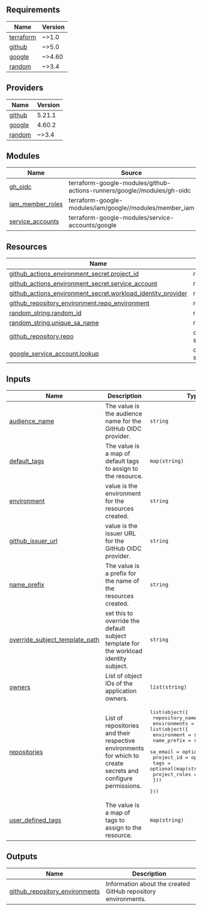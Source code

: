 ## Requirements

| Name | Version |
|------|---------|
| <a name="requirement_terraform"></a> [terraform](#requirement\_terraform) | ~>1.0 |
| <a name="requirement_github"></a> [github](#requirement\_github) | ~>5.0 |
| <a name="requirement_google"></a> [google](#requirement\_google) | ~>4.60 |
| <a name="requirement_random"></a> [random](#requirement\_random) | ~>3.4 |

## Providers

| Name | Version |
|------|---------|
| <a name="provider_github"></a> [github](#provider\_github) | 5.21.1 |
| <a name="provider_google"></a> [google](#provider\_google) | 4.60.2 |
| <a name="provider_random"></a> [random](#provider\_random) | ~>3.4 |

## Modules

| Name | Source | Version |
|------|--------|---------|
| <a name="module_gh_oidc"></a> [gh\_oidc](#module\_gh\_oidc) | terraform-google-modules/github-actions-runners/google//modules/gh-oidc | ~> 3.1 |
| <a name="module_iam_member_roles"></a> [iam\_member\_roles](#module\_iam\_member\_roles) | terraform-google-modules/iam/google//modules/member_iam | ~> 7.5 |
| <a name="module_service_accounts"></a> [service\_accounts](#module\_service\_accounts) | terraform-google-modules/service-accounts/google | ~> 3.0 |

## Resources

| Name | Type |
|------|------|
| [github_actions_environment_secret.project_id](https://registry.terraform.io/providers/integrations/github/latest/docs/resources/actions_environment_secret) | resource |
| [github_actions_environment_secret.service_account](https://registry.terraform.io/providers/integrations/github/latest/docs/resources/actions_environment_secret) | resource |
| [github_actions_environment_secret.workload_identity_provider](https://registry.terraform.io/providers/integrations/github/latest/docs/resources/actions_environment_secret) | resource |
| [github_repository_environment.repo_environment](https://registry.terraform.io/providers/integrations/github/latest/docs/resources/repository_environment) | resource |
| [random_string.random_id](https://registry.terraform.io/providers/hashicorp/random/latest/docs/resources/string) | resource |
| [random_string.unique_sa_name](https://registry.terraform.io/providers/hashicorp/random/latest/docs/resources/string) | resource |
| [github_repository.repo](https://registry.terraform.io/providers/integrations/github/latest/docs/data-sources/repository) | data source |
| [google_service_account.lookup](https://registry.terraform.io/providers/hashicorp/google/latest/docs/data-sources/service_account) | data source |

## Inputs

| Name | Description | Type | Default | Required |
|------|-------------|------|---------|:--------:|
| <a name="input_audience_name"></a> [audience\_name](#input\_audience\_name) | The value is the audience name for the GitHub OIDC provider. | `string` | `"google-wlif"` | no |
| <a name="input_default_tags"></a> [default\_tags](#input\_default\_tags) | The value is a map of default tags to assign to the resource. | `map(string)` | <pre>{<br>  "CreatedBy": "Terraform"<br>}</pre> | no |
| <a name="input_environment"></a> [environment](#input\_environment) | value is the environment for the resources created. | `string` | n/a | yes |
| <a name="input_github_issuer_url"></a> [github\_issuer\_url](#input\_github\_issuer\_url) | value is the issuer URL for the GitHub OIDC provider. | `string` | `"https://token.actions.githubusercontent.com"` | no |
| <a name="input_name_prefix"></a> [name\_prefix](#input\_name\_prefix) | The value is a prefix for the name of the resources created. | `string` | n/a | yes |
| <a name="input_override_subject_template_path"></a> [override\_subject\_template\_path](#input\_override\_subject\_template\_path) | set this to override the default subject template for the workload identity subject. | `string` | `null` | no |
| <a name="input_owners"></a> [owners](#input\_owners) | List of object IDs of the application owners. | `list(string)` | `null` | no |
| <a name="input_repositories"></a> [repositories](#input\_repositories) | List of repositories and their respective environments for which to create secrets and configure permissions. | <pre>list(object({<br>    repository_name = string<br>    environments = list(object({<br>      environment   = string<br>      name_prefix   = string<br>      sa_email      = optional(string)<br>      project_id    = optional(string)<br>      tags          = optional(map(string))<br>      project_roles = list(string)<br>    }))<br>  }))</pre> | n/a | yes |
| <a name="input_user_defined_tags"></a> [user\_defined\_tags](#input\_user\_defined\_tags) | The value is a map of tags to assign to the resource. | `map(string)` | `{}` | no |

## Outputs

| Name | Description |
|------|-------------|
| <a name="output_github_repository_environments"></a> [github\_repository\_environments](#output\_github\_repository\_environments) | Information about the created GitHub repository environments. |
